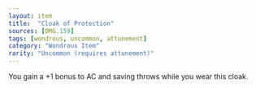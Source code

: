 ```yaml
---
layout: item
title:  "Cloak of Protection"
sources: [DMG.159]
tags: [wondrous, uncommon, attunement]
category: "Wondrous Item"
rarity: "Uncommon (requires attunement)"
---
```


You gain a +1 bonus to AC and saving throws while you wear this cloak.